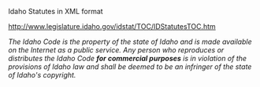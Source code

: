 Idaho Statutes in XML format

http://www.legislature.idaho.gov/idstat/TOC/IDStatutesTOC.htm

*The Idaho Code is the property of the state of Idaho and is made available on the Internet as a public service. Any person who reproduces or distributes the Idaho Code **for commercial purposes** is in violation of the provisions of Idaho law and shall be deemed to be an infringer of the state of Idaho's copyright.*
